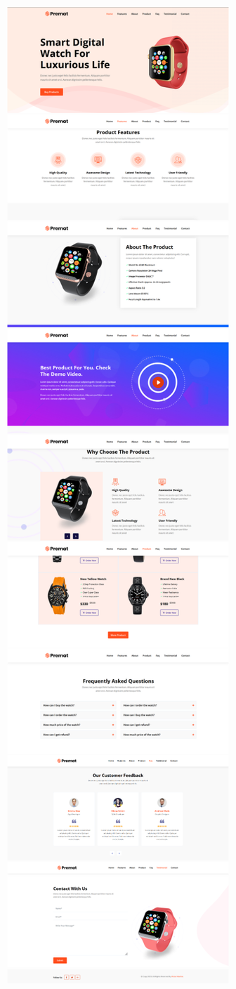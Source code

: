 <img src="./project-img/Screenshot 2023-05-25 204213.png">
<img src="./project-img/Screenshot 2023-05-25 204305.png">
<img src="./project-img/Screenshot 2023-05-25 204322.png">
<img src="./project-img/Screenshot 2023-05-25 204357.png">
<img src="./project-img/Screenshot 2023-05-25 204424.png">
<img src="./project-img/Screenshot 2023-05-25 204520.png">
<img src="./project-img/Screenshot 2023-05-25 204606.png">
<img src="./project-img/Screenshot 2023-05-25 204637.png">
<img src="./project-img/Screenshot 2023-05-25 204658.png">
<img src="./project-img/Screenshot 2023-05-25 204713.png">